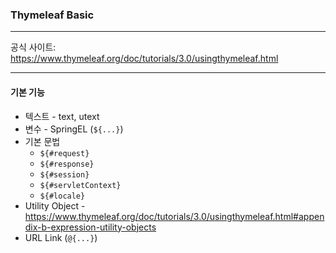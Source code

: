 ### Thymeleaf Basic

---

공식 사이트: https://www.thymeleaf.org/doc/tutorials/3.0/usingthymeleaf.html   

---   

#### 기본 기능    

* 텍스트 - text, utext    
* 변수 - SpringEL (```${...}```)
* 기본 문법
  * ```${#request}```
  * ```${#response}```
  * ```${#session}```
  * ```${#servletContext}```
  * ```${#locale}```    
* Utility Object - https://www.thymeleaf.org/doc/tutorials/3.0/usingthymeleaf.html#appendix-b-expression-utility-objects    
* URL Link (```@{...}```)    
